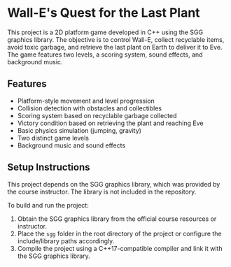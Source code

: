 # Wall-E's Quest for the Last Plant

This project is a 2D platform game developed in C++ using the SGG graphics library. The objective is to control Wall-E, collect recyclable items, avoid toxic garbage, and retrieve the last plant on Earth to deliver it to Eve. The game features two levels, a scoring system, sound effects, and background music.

## Features

- Platform-style movement and level progression
- Collision detection with obstacles and collectibles
- Scoring system based on recyclable garbage collected
- Victory condition based on retrieving the plant and reaching Eve
- Basic physics simulation (jumping, gravity)
- Two distinct game levels
- Background music and sound effects

## Setup Instructions

This project depends on the SGG graphics library, which was provided by the course instructor. The library is not included in the repository.

To build and run the project:

1. Obtain the SGG graphics library from the official course resources or instructor.
2. Place the `sgg` folder in the root directory of the project or configure the include/library paths accordingly.
3. Compile the project using a C++17-compatible compiler and link it with the SGG graphics library.


